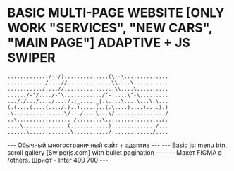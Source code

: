 # BASIC MULTI-PAGE WEBSITE [ONLY WORK "SERVICES", "NEW CARS", "MAIN PAGE"] ADAPTIVE + JS SWIPER #

```
............./--/)..............(\--\..............  
............/....//..............\\....\...........  
.........../....//................\\....\..........  
....../-¯/..../-¯\............/¯- ....\¯-\.........  
..././.../..../..../.|_....._|.\....\....\...\.\...  
(.(....(....(..../.)..).....(..(.\....)....)....).)  
.\................\/.../....\...\/................/  
..\................. /........\................../.  
....\..............(............)............../...  
......\.............\.........../............./....  
```

--- Обычный многостраничный сайт + адаптив --- 
--- Basic js: menu btn, scroll gallery [Swiperjs.com] with bullet pagination ---
--- Макет FIGMA в /others. Шрифт - Inter 400 700 ---

